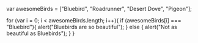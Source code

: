 var awesomeBirds = ["Bluebird", "Roadrunner", "Desert Dove", "Pigeon"];

for (var i = 0; i < awesomeBirds.length; i++){
    if (awesomeBirds[i] === "Bluebird"){
        alert("Bluebirds are so beautiful");
    }
    else {
        alert("Not as beautiful as Bluebirds");
    }
}
